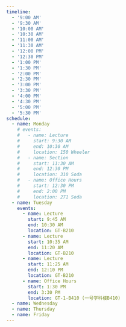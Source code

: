 ```yaml
---
timeline:
  - '9:00 AM'
  - '9:30 AM'
  - '10:00 AM'
  - '10:30 AM'
  - '11:00 AM'
  - '11:30 AM'
  - '12:00 PM'
  - '12:30 PM'
  - '1:00 PM'
  - '1:30 PM'
  - '2:00 PM'
  - '2:30 PM'
  - '3:00 PM'
  - '3:30 PM'
  - '4:00 PM'
  - '4:30 PM'
  - '5:00 PM'
  - '5:30 PM'
schedule:
  - name: Monday
    # events:
    #   - name: Lecture
    #     start: 9:30 AM
    #     end: 10:30 AM
    #     location: 150 Wheeler
    #   - name: Section
    #     start: 11:30 AM
    #     end: 12:30 PM
    #     location: 310 Soda
    #   - name: Office Hours
    #     start: 12:30 PM
    #     end: 2:00 PM
    #     location: 271 Soda
  - name: Tuesday
    events:
      - name: Lecture
        start: 9:45 AM
        end: 10:30 AM
        location: GT-B210
      - name: Lecture
        start: 10:35 AM
        end: 11:20 AM
        location: GT-B210
      - name: Lecture
        start: 11:25 AM
        end: 12:10 PM
        location: GT-B210
      - name: Office Hours
        start: 1:30 PM
        end: 3:30 PM
        location: GT-1-B410 (一号学科楼B410)
  - name: Wednesday
  - name: Thursday
  - name: Friday
---
```

